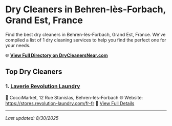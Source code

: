 # Dry Cleaners in Behren-lès-Forbach, Grand Est, France

Find the best dry cleaners in Behren-lès-Forbach, Grand Est, France. We've compiled a list of 1 dry cleaning services to help you find the perfect one for your needs.

🌐 **[View Full Directory on DryCleanersNear.com](https://drycleanersnear.com/city/France/Grand%20Est/Behren-l%C3%A8s-Forbach)**

## Top Dry Cleaners

### 1. [Laverie Revolution Laundry](https://drycleanersnear.com/dryCleaner/68afb8b64e19aac41e8a2249/laverie-revolution-laundry)
📍 CocciMarket, 12 Rue Stanislas, Behren-lès-Forbach
🌐 Website: https://stores.revolution-laundry.com/fr-fr
🔗 [View Full Details](https://drycleanersnear.com/dryCleaner/68afb8b64e19aac41e8a2249/laverie-revolution-laundry)


---

*Last updated: 8/30/2025*
